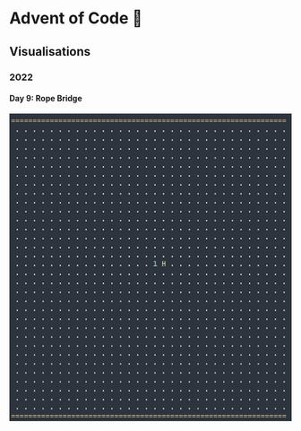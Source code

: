 # Advent of Code :christmas_tree:

## Visualisations

### 2022

#### Day 9: Rope Bridge

![Rope Bridge Example 2](https://raw.githubusercontent.com/lbreede/advent-of-code/main/2022/day/9/rope_bridge_example2.gif)

<!-- 
![](https://img.shields.io/badge/total%20stars-108-yellow)
![](https://img.shields.io/github/repo-size/lbreede/advent-of-code?logo=GitHub)
[![Code style: black](https://img.shields.io/badge/code%20style-black-000000.svg)](https://github.com/psf/black) -->

